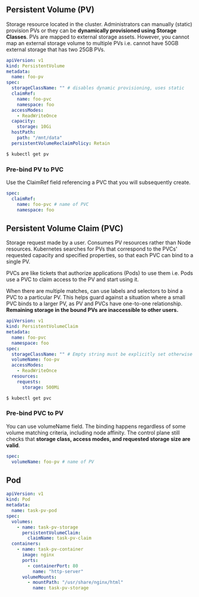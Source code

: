 ## Persistent Volume (PV)

Storage resource located in the cluster. Administrators can manually (static) provision PVs or they can be **dynamically provisioned using Storage Classes**. PVs are mapped to external storage assets. However, you cannot map an external storage volume to multiple PVs i.e. cannot have 50GB external storage that has two 25GB PVs.

```yaml
apiVersion: v1
kind: PersistentVolume
metadata:
  name: foo-pv
spec:
  storageClassName: "" # disables dynamic provisioning, uses static
  claimRef:
    name: foo-pvc
    namespace: foo
  accessModes:
    - ReadWriteOnce
  capacity:
    storage: 10Gi
  hostPath:
    path: "/mnt/data"
  persistentVolumeReclaimPolicy: Retain
```

```bash
$ kubectl get pv
```

### Pre-bind PV to PVC

Use the ClaimRef field referencing a PVC that you will subsequently create.

```yaml
spec:
  claimRef:
    name: foo-pvc # name of PVC
    namespace: foo
```

## Persistent Volume Claim (PVC)

Storage request made by a user. Consumes PV resources rather than Node resources. Kubernetes searches for PVs that correspond to the PVCs' requested capacity and specified properties, so that each PVC can bind to a single PV.

PVCs are like tickets that authorize applications (Pods) to use them i.e. Pods use a PVC to claim access to the PV and start using it.

When there are multiple matches, can use labels and selectors to bind a PVC to a particular PV. This helps guard against a situation where a small PVC binds to a larger PV, as PV and PVCs have one-to-one relationship. **Remaining storage in the bound PVs are inaccessible to other users.**

```yaml
apiVersion: v1
kind: PersistentVolumeClaim
metadata:
  name: foo-pvc
  namespace: foo
spec:
  storageClassName: "" # Empty string must be explicitly set otherwise default StorageClass will be set
  volumeName: foo-pv
  accessModes:
    - ReadWriteOnce
  resources:
    requests:
      storage: 500Mi
```

```bash
$ kubectl get pvc
```

### Pre-bind PVC to PV

You can use volumeName field. The binding happens regardless of some volume matching criteria, including node affinity. The control plane still checks that **storage class, access modes, and requested storage size are valid**.

```yaml
spec:
  volumeName: foo-pv # name of PV
```

## Pod

```yaml
apiVersion: v1
kind: Pod
metadata:
  name: task-pv-pod
spec:
  volumes:
    - name: task-pv-storage
      persistentVolumeClaim:
        claimName: task-pv-claim
  containers:
    - name: task-pv-container
      image: nginx
      ports:
        - containerPort: 80
          name: "http-server"
      volumeMounts:
        - mountPath: "/usr/share/nginx/html"
          name: task-pv-storage
```
